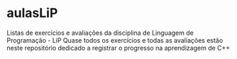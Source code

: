 # aulasLiP
Listas de exercícios e avaliações da disciplina de Linguagem de Programação - LiP
Quase todos os exercícios e todas as avaliações estão neste repositório dedicado a registrar o progresso na aprendizagem de C++
